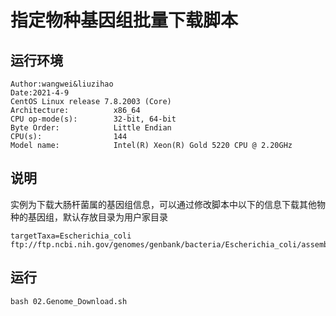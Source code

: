 # 指定物种基因组批量下载脚本

## 运行环境

```
Author:wangwei&liuzihao
Date:2021-4-9
CentOS Linux release 7.8.2003 (Core)	
Architecture:          x86_64
CPU op-mode(s):        32-bit, 64-bit
Byte Order:            Little Endian
CPU(s):                144
Model name:            Intel(R) Xeon(R) Gold 5220 CPU @ 2.20GHz
```

## 说明

实例为下载大肠杆菌属的基因组信息，可以通过修改脚本中以下的信息下载其他物种的基因组，默认存放目录为用户家目录

```shell
targetTaxa=Escherichia_coli
ftp://ftp.ncbi.nih.gov/genomes/genbank/bacteria/Escherichia_coli/assembly_summary.txt
```

## 运行

```shell
bash 02.Genome_Download.sh
```

